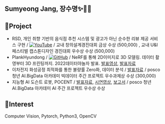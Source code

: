 
## Sumyeong Jang, 장수명✨🙋‍♀️

## 🔭Project

- RSD, 개인 취향 기반의 음식점 추천 시스템 및 광고가 아닌 순수한 리뷰 제공 서비스 구현 / [![YouTube](https://img.shields.io/badge/YouTube-%23FF0000.svg?style=for-the-badge&logo=YouTube&logoColor=white)](https://www.youtube.com/watch?v=my-8TG_XtUo&list=PLMr9Py20DqB84qv5wwYKG0jhZSxNEP2s0) / 교내 창의설계경진대회 금상 수상 (500,000) , 교내 U&I 페스티벌 캡스톤디자인 경진대회 우수상 수상 (500,000)
- PlankHyundong / [![GitHub](https://img.shields.io/badge/github-%23121011.svg?style=for-the-badge&logo=github&logoColor=white)](https://github.com/Sumyeong-Jang/PlankHyundong) / NeRF를 통해 2D이미지로 3D 모델링. 데이터 촬영부터 3D 프린팅까지. 2022데이터야놀자 발표. [발표영상](https://youtu.be/s7k_cZi7hvw), [발표자료](https://drive.google.com/file/d/1XrWcYmuNC0rZVPC8ese5gtJTMicKKRcs/view?usp=sharing)
- 이차전지 화성공정 최적화를 통한 불량률 Zero화, 데이터 분석 / [발표자료](https://drive.google.com/file/d/1hkkqrLwgw7FAPLUX91i45aXrSpon3qBe/view?usp=sharing) / posco 청년 AI.BigData 아카데미 빅데이터 주간 프로젝트 우수과제상 수상 (300,000)
- 지능형 AI 도슨트 로봇, POCENT / [발표자료](https://drive.google.com/file/d/1kyIMTZKPZf_lN7N58Mm4KIyaiulS-fIh/view?usp=sharing), [시연영상](https://drive.google.com/file/d/1e516BOJW7pOcfJb9X0URtYW8scXlPlyn/view?usp=sharing), [보고서](https://drive.google.com/file/d/1eGzNXcJm0kK2oYOVzdWk15QIFcHwj0_u/view?usp=sharing) / posco 청년 AI.BigData 아카데미 AI 주간 프로젝트 우수상 수상

## 🥰Interest
Computer Vision, Pytorch, Python3, OpenCV


<!--
**Sumyeong-Jang/Sumyeong-Jang** is a ✨ _special_ ✨ repository because its `README.md` (this file) appears on your GitHub profile.

Here are some ideas to get you started:

- 🔭 I’m currently working on ...
- 🌱 I’m currently learning ...
- 👯 I’m looking to collaborate on ...
- 🤔 I’m looking for help with ...
- 💬 Ask me about ...
- 📫 How to reach me: ...
- 😄 Pronouns: ...
- ⚡ Fun fact: ...
-->
